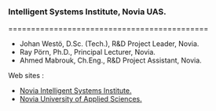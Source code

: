### Intelligent Systems Institute, Novia UAS.
============================================

- Johan Westö, D.Sc. (Tech.), R&D Project Leader, Novia.
- Ray Pörn, Ph.D., Principal Lecturer, Novia.
- Ahmed Mabrouk, Ch.Eng., R&D Project Assistant, Novia.

Web sites : 

- [Novia Intelligent Systems Institute.](https://www.novia.fi/en/intelligentsystems/) 
- [Novia University of Applied Sciences.](https://www.novia.fi)